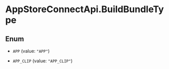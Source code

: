 # AppStoreConnectApi.BuildBundleType

## Enum


* `APP` (value: `"APP"`)

* `APP_CLIP` (value: `"APP_CLIP"`)


